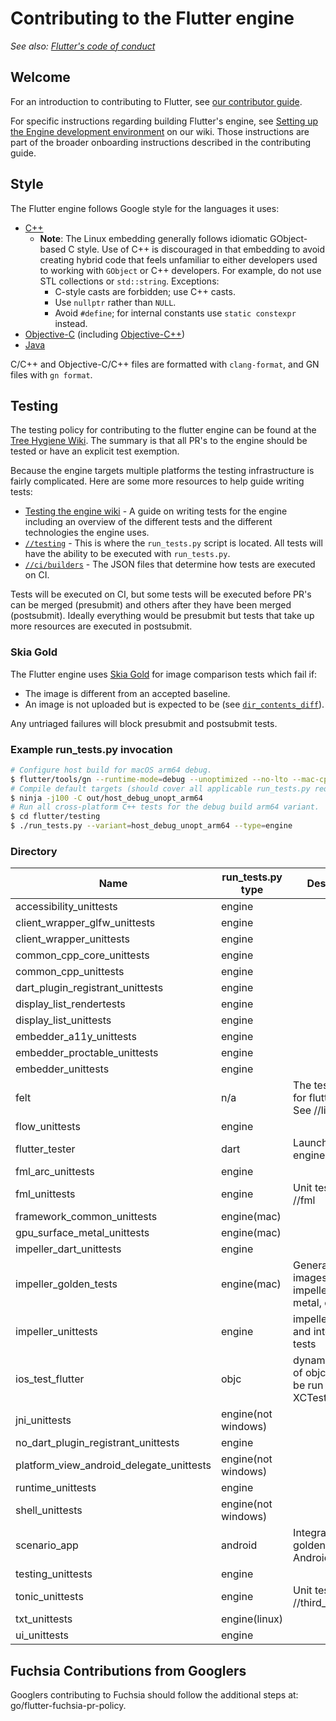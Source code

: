 # Contributing to the Flutter engine

_See also: [Flutter's code of conduct][code_of_conduct]_

## Welcome

For an introduction to contributing to Flutter, see [our contributor
guide][contrib_guide].

For specific instructions regarding building Flutter's engine, see [Setting up
the Engine development environment][engine_dev_setup] on our wiki. Those
instructions are part of the broader onboarding instructions described in the
contributing guide.

## Style

The Flutter engine follows Google style for the languages it uses:

- [C++](https://google.github.io/styleguide/cppguide.html)
  - **Note**: The Linux embedding generally follows idiomatic GObject-based C
    style. Use of C++ is discouraged in that embedding to avoid creating hybrid
    code that feels unfamiliar to either developers used to working with
    `GObject` or C++ developers. For example, do not use STL collections or
    `std::string`. Exceptions:
    - C-style casts are forbidden; use C++ casts.
    - Use `nullptr` rather than `NULL`.
    - Avoid `#define`; for internal constants use `static constexpr` instead.
- [Objective-C][objc_style] (including [Objective-C++][objcc_style])
- [Java][java_style]

C/C++ and Objective-C/C++ files are formatted with `clang-format`, and GN files
with `gn format`.

[code_of_conduct]: https://github.com/flutter/flutter/blob/master/CODE_OF_CONDUCT.md
[contrib_guide]: https://github.com/flutter/flutter/blob/master/CONTRIBUTING.md
[engine_dev_setup]: https://github.com/flutter/flutter/blob/master/docs/engine/contributing/Setting-up-the-Engine-development-environment.md
[objc_style]: https://google.github.io/styleguide/objcguide.html
[objcc_style]: https://google.github.io/styleguide/objcguide.html#objective-c
[java_style]: https://google.github.io/styleguide/javaguide.html

## Testing

The testing policy for contributing to the flutter engine can be found at the
[Tree Hygiene Wiki][tree_hygiene_wiki]. The summary is that all PR's to the
engine should be tested or have an explicit test exemption.

Because the engine targets multiple platforms the testing infrastructure is
fairly complicated. Here are some more resources to help guide writing tests:

- [Testing the engine wiki][testing_the_engine_wiki] - A guide on writing tests
  for the engine including an overview of the different tests and the different
  technologies the engine uses.
- [`//testing`](./testing) - This is where the `run_tests.py` script is located.
  All tests will have the ability to be executed with `run_tests.py`.
- [`//ci/builders`](./ci/builders) - The JSON files that determine how tests are
  executed on CI.

Tests will be executed on CI, but some tests will be executed before PR's can be
merged (presubmit) and others after they have been merged (postsubmit). Ideally
everything would be presubmit but tests that take up more resources are executed
in postsubmit.

### Skia Gold

The Flutter engine uses [Skia Gold][skia_gold] for image comparison tests which fail if:

- The image is different from an accepted baseline.
- An image is not uploaded but is expected to be (see
  [`dir_contents_diff`][dir_contents_diff]).

[skia_gold]: https://flutter-engine-gold.skia.org/
[dir_contents_diff]: ./tools/dir_contents_diff/

Any untriaged failures will block presubmit and postsubmit tests.

### Example run_tests.py invocation

```sh
# Configure host build for macOS arm64 debug.
$ flutter/tools/gn --runtime-mode=debug --unoptimized --no-lto --mac-cpu=arm64
# Compile default targets (should cover all applicable run_tests.py requirements).
$ ninja -j100 -C out/host_debug_unopt_arm64
# Run all cross-platform C++ tests for the debug build arm64 variant.
$ cd flutter/testing
$ ./run_tests.py --variant=host_debug_unopt_arm64 --type=engine
```

### Directory

| Name                                     | run_tests.py type   | Description                                                     |
| ---------------------------------------- | ------------------- | --------------------------------------------------------------- |
| accessibility_unittests                  | engine              |                                                                 |
| client_wrapper_glfw_unittests            | engine              |                                                                 |
| client_wrapper_unittests                 | engine              |                                                                 |
| common_cpp_core_unittests                | engine              |                                                                 |
| common_cpp_unittests                     | engine              |                                                                 |
| dart_plugin_registrant_unittests         | engine              |                                                                 |
| display_list_rendertests                 | engine              |                                                                 |
| display_list_unittests                   | engine              |                                                                 |
| embedder_a11y_unittests                  | engine              |                                                                 |
| embedder_proctable_unittests             | engine              |                                                                 |
| embedder_unittests                       | engine              |                                                                 |
| felt                                     | n/a                 | The test runner for flutter web. See //lib/web_ui               |
| flow_unittests                           | engine              |                                                                 |
| flutter_tester                           | dart                | Launcher for engine dart tests.                                 |
| fml_arc_unittests                        | engine              |                                                                 |
| fml_unittests                            | engine              | Unit tests for //fml                                            |
| framework_common_unittests               | engine(mac)         |                                                                 |
| gpu_surface_metal_unittests              | engine(mac)         |                                                                 |
| impeller_dart_unittests                  | engine              |                                                                 |
| impeller_golden_tests                    | engine(mac)         | Generates golden images for impeller (vulkan, metal, opengles). |
| impeller_unittests                       | engine              | impeller unit tests and interactive tests                       |
| ios_test_flutter                         | objc                | dynamic library of objc tests to be run with XCTest             |
| jni_unittests                            | engine(not windows) |                                                                 |
| no_dart_plugin_registrant_unittests      | engine              |                                                                 |
| platform_view_android_delegate_unittests | engine(not windows) |                                                                 |
| runtime_unittests                        | engine              |                                                                 |
| shell_unittests                          | engine(not windows) |                                                                 |
| scenario_app                             | android             | Integration and golden tests for Android, iOS                   |
| testing_unittests                        | engine              |                                                                 |
| tonic_unittests                          | engine              | Unit tests for //third_party/tonic                              |
| txt_unittests                            | engine(linux)       |                                                                 |
| ui_unittests                             | engine              |                                                                 |

[tree_hygiene_wiki]: https://github.com/flutter/flutter/wiki/Tree-hygiene#tests
[testing_the_engine_wiki]: https://github.com/flutter/flutter/wiki/Testing-the-engine

## Fuchsia Contributions from Googlers

Googlers contributing to Fuchsia should follow the additional steps at:
go/flutter-fuchsia-pr-policy.
